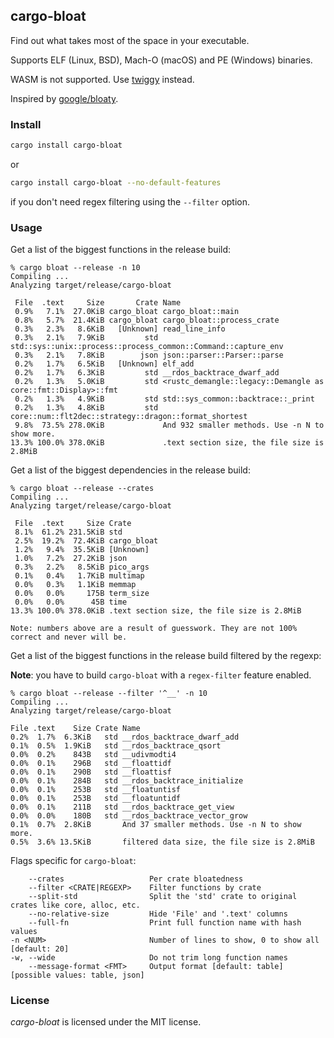 ## cargo-bloat

Find out what takes most of the space in your executable.

Supports ELF (Linux, BSD), Mach-O (macOS) and PE (Windows) binaries.

WASM is not supported. Use [twiggy](https://github.com/rustwasm/twiggy) instead.

Inspired by [google/bloaty](https://github.com/google/bloaty).

### Install

```bash
cargo install cargo-bloat
```

or

```bash
cargo install cargo-bloat --no-default-features
```

if you don't need regex filtering using the `--filter` option.

### Usage

Get a list of the biggest functions in the release build:

```
% cargo bloat --release -n 10
Compiling ...
Analyzing target/release/cargo-bloat

 File  .text     Size       Crate Name
 0.9%   7.1%  27.0KiB cargo_bloat cargo_bloat::main
 0.8%   5.7%  21.4KiB cargo_bloat cargo_bloat::process_crate
 0.3%   2.3%   8.6KiB   [Unknown] read_line_info
 0.3%   2.1%   7.9KiB         std std::sys::unix::process::process_common::Command::capture_env
 0.3%   2.1%   7.8KiB        json json::parser::Parser::parse
 0.2%   1.7%   6.5KiB   [Unknown] elf_add
 0.2%   1.7%   6.3KiB         std __rdos_backtrace_dwarf_add
 0.2%   1.3%   5.0KiB         std <rustc_demangle::legacy::Demangle as core::fmt::Display>::fmt
 0.2%   1.3%   4.9KiB         std std::sys_common::backtrace::_print
 0.2%   1.3%   4.8KiB         std core::num::flt2dec::strategy::dragon::format_shortest
 9.8%  73.5% 278.0KiB             And 932 smaller methods. Use -n N to show more.
13.3% 100.0% 378.0KiB             .text section size, the file size is 2.8MiB
```

Get a list of the biggest dependencies in the release build:
```
% cargo bloat --release --crates
Compiling ...
Analyzing target/release/cargo-bloat

 File  .text     Size Crate
 8.1%  61.2% 231.5KiB std
 2.5%  19.2%  72.4KiB cargo_bloat
 1.2%   9.4%  35.5KiB [Unknown]
 1.0%   7.2%  27.2KiB json
 0.3%   2.2%   8.5KiB pico_args
 0.1%   0.4%   1.7KiB multimap
 0.0%   0.3%   1.1KiB memmap
 0.0%   0.0%     175B term_size
 0.0%   0.0%      45B time
13.3% 100.0% 378.0KiB .text section size, the file size is 2.8MiB

Note: numbers above are a result of guesswork. They are not 100% correct and never will be.
```

Get a list of the biggest functions in the release build filtered by the regexp:

**Note**: you have to build `cargo-bloat` with a `regex-filter` feature enabled.

```
% cargo bloat --release --filter '^__' -n 10
Compiling ...
Analyzing target/release/cargo-bloat

File .text    Size Crate Name
0.2%  1.7%  6.3KiB   std __rdos_backtrace_dwarf_add
0.1%  0.5%  1.9KiB   std __rdos_backtrace_qsort
0.0%  0.2%    843B   std __udivmodti4
0.0%  0.1%    296B   std __floattidf
0.0%  0.1%    290B   std __floattisf
0.0%  0.1%    284B   std __rdos_backtrace_initialize
0.0%  0.1%    253B   std __floatuntisf
0.0%  0.1%    253B   std __floatuntidf
0.0%  0.1%    211B   std __rdos_backtrace_get_view
0.0%  0.0%    180B   std __rdos_backtrace_vector_grow
0.1%  0.7%  2.8KiB       And 37 smaller methods. Use -n N to show more.
0.5%  3.6% 13.5KiB       filtered data size, the file size is 2.8MiB
```

Flags specific for `cargo-bloat`:
```
    --crates                   Per crate bloatedness
    --filter <CRATE|REGEXP>    Filter functions by crate
    --split-std                Split the 'std' crate to original crates like core, alloc, etc.
    --no-relative-size         Hide 'File' and '.text' columns
    --full-fn                  Print full function name with hash values
-n <NUM>                       Number of lines to show, 0 to show all [default: 20]
-w, --wide                     Do not trim long function names
    --message-format <FMT>     Output format [default: table] [possible values: table, json]
```

### License

*cargo-bloat* is licensed under the MIT license.
